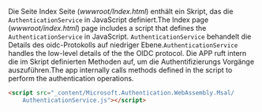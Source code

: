<span data-ttu-id="47da2-101">Die Seite Index Seite (*wwwroot/Index.html*) enthält ein Skript, das die `AuthenticationService` in JavaScript definiert.</span><span class="sxs-lookup"><span data-stu-id="47da2-101">The Index page (*wwwroot/index.html*) page includes a script that defines the `AuthenticationService` in JavaScript.</span></span> <span data-ttu-id="47da2-102">`AuthenticationService` behandelt die Details des oidc-Protokolls auf niedriger Ebene.</span><span class="sxs-lookup"><span data-stu-id="47da2-102">`AuthenticationService` handles the low-level details of the the OIDC protocol.</span></span> <span data-ttu-id="47da2-103">Die APP ruft intern die im Skript definierten Methoden auf, um die Authentifizierungs Vorgänge auszuführen.</span><span class="sxs-lookup"><span data-stu-id="47da2-103">The app internally calls methods defined in the script to perform the authentication operations.</span></span>

```html
<script src="_content/Microsoft.Authentication.WebAssembly.Msal/
    AuthenticationService.js"></script>
```
